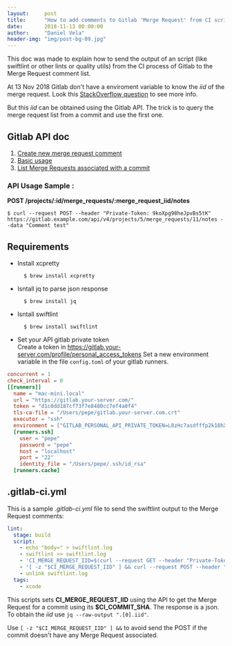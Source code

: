 ```yaml
---
layout:     post
title:      "How to add comments to Gitlab 'Merge Request' from CI script"
date:       2018-11-13 00:00:00
author:     "Daniel Vela"
header-img: "img/post-bg-09.jpg"
---
```


This doc was made to explain how to send the output of an script (like swiftlint or other lints or quality utils) from the CI process of Gitlab to the Merge Request comment list.

At 13 Nov 2018 Gitlab don't have a enviroment variable to know the _iid_ of the merge request. Look this [StackOverflow question](https://stackoverflow.com/questions/52746338/in-gitlab-ci-is-there-a-variable-for-a-merge-requests-target-branch) to see more info.

But this _iid_ can be obtained using the Gitlab API. The trick is to query the merge request list from a commit and use the first one.

## Gitlab API doc

1. [Create new merge request comment](https://docs.gitlab.com/ce/api/notes.html#create-new-merge-request-note)
2. [Basic usage](https://docs.gitlab.com/ce/api/README.html#road-to-graphql)
3. [List Merge Requests associated with a commit](https://docs.gitlab.com/ce/api/commits.html#list-merge-requests-associated-with-a-commit)

### API Usage Sample :

**POST /projects/:id/merge_requests/:merge_request_iid/notes**

    $ curl --request POST --header "Private-Token: 9koXpg98heJpvBs5tK" https://gitlab.example.com/api/v4/projects/5/merge_requests/11/notes --data "Comment test"

## Requirements

- Install xcpretty

        $ brew install xcpretty
- Isntall jq to parse json response

        $ brew install jq
- Isntall swiftlint

        $ brew install swiftlint
- Set your API gitlab private token     
  Create a token in https://gitlab.your-server.com/profile/personal_access_tokens
  Set a new environment variable in the file `config.toml` of your gitlab runners.
```toml
concurrent = 1
check_interval = 0
[[runners]]
  name = "mac-mini.local"
  url = "https://gitlab.your-server.com/"
  token = "d1c0dd187cf73f7e8480cc7ef4a0f4"
  tls-ca-file = "/Users/pepe/gitlab.your-server.com.crt"
  executor = "ssh"
  environment = ["GITLAB_PERSONAL_API_PRIVATE_TOKEN=L8zHc7asdfffp2k18hX9Fu"]
  [runners.ssh]
    user = "pepe"
    password = "pepe"
    host = "localhost"
    port = "22"
    identity_file = "/Users/pepe/.ssh/id_rsa"
  [runners.cache]
```

## .gitlab-ci.yml

This is a sample _.gitlab-ci.yml_ file to send the swiftlint output to the Merge Request comments:

```yaml
lint:
  stage: build
  script:
    - echo "body=" > swiftlint.log
    - swiftlint >> swiftlint.log
    - 'CI_MERGE_REQUEST_IID=$(curl --request GET --header "Private-Token: $GITLAB_PERSONAL_API_PRIVATE_TOKEN" "https://gitlab.your-server.com/api/v4/projects/$CI_PROJECT_ID/repository/commits/$CI_COMMIT_SHA/merge_requests" --insecure | jq --raw-output ".[0].iid")'
    - '[ -z "$CI_MERGE_REQUEST_IID" ] && curl --request POST --header "Private-Token: $GITLAB_PERSONAL_API_PRIVATE_TOKEN" -d @swiftlint.log https://gitlab.your-server.com/api/v4/projects/$CI_PROJECT_ID/merge_requests/$CI_MERGE_REQUEST_IID/notes --insecure'
    - unlink swiftlint.log
  tags:
    - xcode
```

This scripts sets **CI\_MERGE\_REQUEST\_IID** using the API to get the Merge Request for a commit using its **$CI\_COMMIT\_SHA**. The response is a json. To obtain the _iid_ use `jq --raw-output ".[0].iid"`.

Use `[ -z "$CI_MERGE_REQUEST_IID" ] &&` to avoid send the POST if the commit doesn't have any Merge Request associated.

